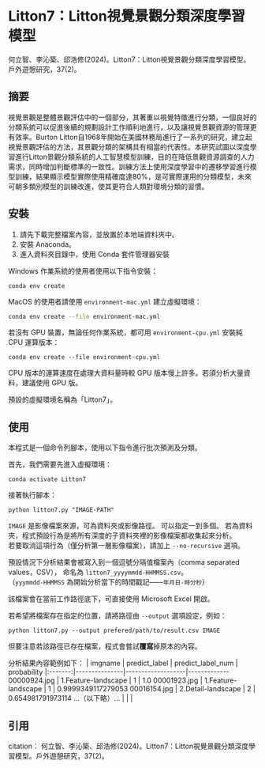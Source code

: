# Litton7：Litton視覺景觀分類深度學習模型
何立智、李沁築、邱浩修(2024)。Litton7：Litton視覺景觀分類深度學習模型。戶外遊憩研究，37(2)。

## 摘要
  視覺景觀是整體景觀評估中的一個部分，其著重以視覺特徵進行分類，一個良好的分類系統可以促進後續的規劃設計工作順利地進行，以及讓視覺景觀資源的管理更有效率。Burton Litton自1968年開始在美國林務局進行了一系列的研究，建立起視覺景觀評估的方法，其景觀分類的架構具有相當的代表性。本研究試圖以深度學習進行Litton景觀分類系統的人工智慧模型訓練，目的在降低景觀資源調查的人力需求，同時增加判斷標準的一致性。訓練方法上使用深度學習中的遷移學習進行模型訓練，結果顯示模型實際使用精確度達80%，是可實際運用的分類模型，未來可朝多類別模型的訓練改進，使其更符合人類對環境分類的習慣。


## 安裝

1. 請先下載完整檔案內容，並放置於本地端資料夾中。
2. 安裝 Anaconda。
3. 進入資料夾目錄中，使用 Conda 套件管理器安裝

Windows 作業系統的使用者使用以下指令安裝：
```console
conda env create
```

MacOS 的使用者請使用 `environment-mac.yml` 建立虛擬環境：
```zsh
conda env create --file environment-mac.yml
```

若沒有 GPU 裝置，無論任何作業系統，都可用 `environment-cpu.yml` 安裝純 CPU 運算版本：
```console
conda env create --file environment-cpu.yml
```
CPU 版本的運算速度在處理大資料量時較 GPU 版本慢上許多。若須分析大量資料，建議使用 GPU 版。

預設的虛擬環境名稱為「Litton7」。

## 使用

本程式是一個命令列腳本，使用以下指令進行批次預測及分類。

首先，我們需要先進入虛擬環境：

```console
conda activate Litton7
```

接著執行腳本：

```console
python litton7.py "IMAGE-PATH"
```

`IMAGE` 是影像檔案來源，可為資料夾或影像路徑。 可以指定一到多個。 
若為資料夾，程式預設行為是將所有深度的子資料夾裡的影像檔案都收集起來分析。  
若要取消這項行為（僅分析第一層影像檔案），請加上 `--no-recursive` 選項。

預設情況下分析結果會被寫入到一個逗號分隔值檔案內（comma separated values，CSV），
命名為 `litton7_yyyymmdd-HHMMSS.csv`。  
（`yyymmdd-HHMMSS` 為開始分析當下的時間戳記——`年月日-時分秒`）

該檔案會在當前工作路徑底下，可直接使用 Microsoft Excel 開啟。

若希望將檔案存在指定的位置，請將路徑由 `--output` 選項設定，例如：
```console
python litton7.py --output prefered/path/to/result.csv IMAGE
```
但要注意若該路徑已存在檔案，程式會嘗試**覆寫**掉原本的內容。

分析結果內容範例如下：
| imgname | predict_label | predict_label_num | probability
|:-------:|---------------|-------------------|-------------
00000924.jpg | 1.Feature-landscape | 1 | 1.0
00001923.jpg | 1.Feature-landscape | 1 | 0.9999349117279053
00016154.jpg | 2.Detail-landscape | 2 | 0.654981791973114
...（以下略）... | | |



[trained weight]: https://drive.google.com/file/d/1177rxfD7Yx5F5ZzEqDGBeAIYHTLU3lj9/view?usp=drive_link


## 引用
citation：
何立智、李沁築、邱浩修(2024)。Litton7：Litton視覺景觀分類深度學習模型。戶外遊憩研究，37(2)。



